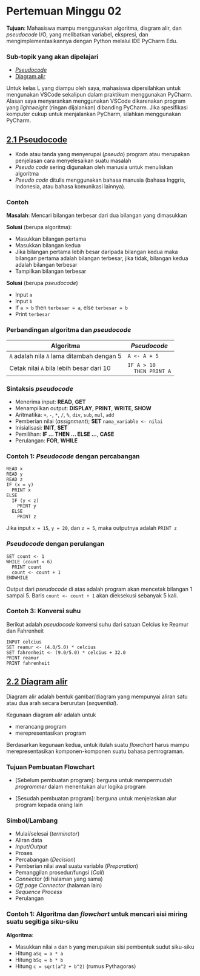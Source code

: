 # Pertemuan Minggu 02

**Tujuan**:
Mahasiswa mampu menggunakan algoritma, diagram alir,
dan _pseudocode_ I/O, yang melibatkan variabel, ekspresi,
dan mengimplementasikannya dengan Python melalui
IDE PyCharm Edu.

### Sub-topik yang akan dipelajari
- [_Pseudocode_](#21-pseudocode)
- [Diagram alir](#22-diagram-alir)

Untuk kelas L yang diampu oleh saya, mahasiswa dipersilahkan
untuk mengunakan VSCode sekalipun dalam praktikum menggunakan
PyCharm. Alasan saya menyarankan menggunakan VSCode dikarenakan
program yang _lightweight_ (ringan dijalankan) dibanding
PyCharm. Jika spesifikasi komputer cukup untuk menjalankan
PyCharm, silahkan menggunakan PyCharm.


## [2.1 Pseudocode](#sub-topik-yang-akan-dipelajari)

- Kode atau tanda yang menyerupai (_pseudo_) program atau 
  merupakan penjelasan cara menyelesaikan suatu masalah
- _Pseudo code_ sering digunakan oleh manusia untuk menuliskan 
  algoritma
- _Pseudo code_ ditulis menggunakan bahasa manusia 
  (bahasa Inggris, Indonesia, atau bahasa komunikasi lainnya).

### Contoh

**Masalah**: Mencari bilangan terbesar dari dua bilangan yang dimasukkan

**Solusi** (berupa algoritma): 
- Masukkan bilangan pertama
- Masukkan bilangan kedua
- Jika bilangan pertama lebih besar daripada bilangan kedua maka bilangan
  pertama adalah bilangan terbesar, jika tidak, bilangan kedua
  adalah bilangan terbesar
- Tampilkan bilangan terbesar

**Solusi** (berupa _pseudocode_)
- Input `a`
- Input `b`
- If `a > b` then `terbesar = a`, else `terbesar = b`
- Print `terbesar`

### Perbandingan algoritma dan _pseudocode_

| Algoritma                | _Pseudocode_|
|--------------------------|-------------|
| `A` adalah nila `A` lama ditambah dengan 5 | `A <- A + 5` |
| Cetak nilai `A` bila lebih besar dari 10   | `IF A > 10`<br>`  THEN PRINT A`|



### Sintaksis _pseudocode_

- Menerima input: **READ**, **GET**
- Menampilkan output: **DISPLAY**, **PRINT**, **WRITE**, **SHOW**
- Aritmatika: `+`, `-`, `*`, `/`, `%`, `div`, `sub`, `mul`, `add`
- Pemberian nilai (_assignment_); **SET** `nama_variable <- nilai`
- Inisialisasi: **INIT**, **SET**
- Pemilihan: **IF ... THEN ... ELSE ...**, **CASE**
- Perulangan: **FOR**, **WHILE**

### Contoh 1: _Pseudocode_ dengan percabangan

```
READ x
READ y
READ z
IF (x = y) 
  PRINT x
ELSE
  IF (y < z)
    PRINT y
  ELSE
    PRINT z
```

Jika input `x = 15`, `y = 20`, dan `z = 5`, maka outputnya adalah 
`PRINT z`

### _Pseudocode_ dengan perulangan

```
SET count <- 1
WHILE (count < 6)
  PRINT count
  count <- count + 1
ENDWHILE
```

Output dari _pseudocode_ di atas adalah program akan mencetak bilangan
1 sampai 5.
Baris `count <- count + 1` akan dieksekusi sebanyak 5 kali.


### Contoh 3: Konversi suhu

Berikut adalah _pseudocode_ konversi suhu dari satuan Celcius ke
Reamur dan Fahrenheit

```
INPUT celcius
SET reamur <- (4.0/5.0) * celcius
SET fahrenheit <- (9.0/5.0) * celcius + 32.0
PRINT reamur
PRINT fahrenheit
```

## [2.2 Diagram alir](#sub-topik-yang-akan-dipelajari)

Diagram alir adalah bentuk gambar/diagram yang mempunyai aliran satu atau 
dua arah secara berurutan (_sequential_).

Kegunaan diagram alir adalah untuk 
- merancang program
- merepresentasikan program 

Berdasarkan kegunaan kedua, untuk itulah suatu _flowchart_ harus mampu
merepresentasikan komponen-komponen suatu bahasa pemrograman.

### Tujuan Pembuatan Flowchart
- [Sebelum pembuatan program]: berguna untuk mempermudah _programmer_
  dalam menentukan alur logika program

- [Sesudah pembuatan program]: berguna untuk menjelaskan alur program
  kepada orang lain

### Simbol/Lambang 
- Mulai/selesai (_terminator_)
- Aliran data
- _Input_/_Output_
- Proses
- Percabangan (_Decision_)
- Pemberian nilai awal suatu variable (_Preparation_)
- Pemanggilan prosedur/fungsi (_Call_)
- _Connector_ (di halaman yang sama)
- _Off page Connector_ (halaman lain)
- _Sequence Process_
- Perulangan

### Contoh 1: Algoritma dan _flowchart_ untuk mencari sisi miring suatu segitiga siku-siku

**Algoritma**:
- Masukkan nilai `a` dan `b` yang merupakan sisi pembentuk sudut siku-siku
- Hitung `aSq = a * a`
- Hitung `bSq = b * b`
- Hitung `c = sqrt(a^2 + b^2)` (rumus Pythagoras)